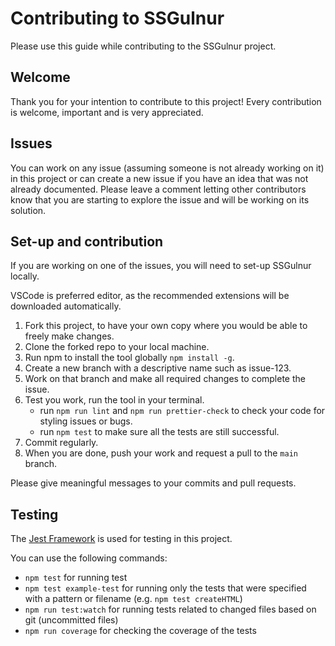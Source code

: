 # Contributing to SSGulnur

Please use this guide while contributing to the SSGulnur project.

## Welcome

Thank you for your intention to contribute to this project! Every contribution is welcome, important and is very appreciated.

## Issues

You can work on any issue (assuming someone is not already working on it) in this project or can create a new issue if you have an idea that was not already documented. Please leave a comment letting other contributors know that you are starting to explore the issue and will be working on its solution.

## Set-up and contribution

If you are working on one of the issues, you will need to set-up SSGulnur locally.

VSCode is preferred editor, as the recommended extensions will be downloaded automatically.

1. Fork this project, to have your own copy where you would be able to freely make changes.
2. Clone the forked repo to your local machine.
3. Run npm to install the tool globally `npm install -g`.
4. Create a new branch with a descriptive name such as issue-123.
5. Work on that branch and make all required changes to complete the issue.
6. Test you work, run the tool in your terminal.
   - run `npm run lint` and `npm run prettier-check` to check your code for styling issues or bugs.
   - run `npm test` to make sure all the tests are still successful.
7. Commit regularly.
8. When you are done, push your work and request a pull to the `main` branch.

Please give meaningful messages to your commits and pull requests.

## Testing

The [Jest Framework](https://jestjs.io) is used for testing in this project.

You can use the following commands:

- `npm test` for running test
- `npm test example-test` for running only the tests that were specified with a pattern or filename (e.g. `npm test createHTML`)
- `npm run test:watch` for running tests related to changed files based on git (uncommitted files)
- `npm run coverage` for checking the coverage of the tests
